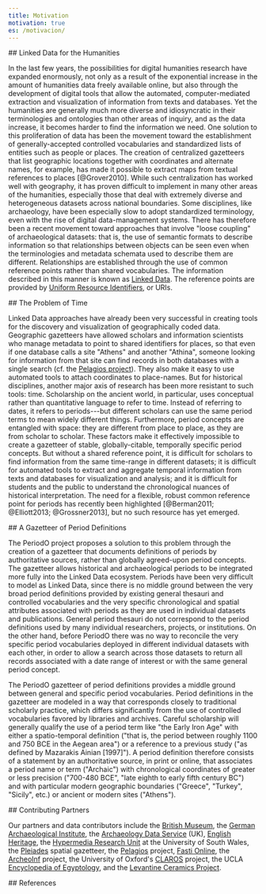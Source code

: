 ```yaml
---
title: Motivation
motivation: true
es: /motivacion/
---
```


<!-- note: MUST leave blank lines after paragraphs -->

<section>
## Linked Data for the Humanities

In the last few years, the possibilities for digital humanities research have expanded enormously, not only as a result of the exponential increase in the amount of humanities data freely available online, but also through the development of digital tools that allow the automated, computer-mediated extraction and visualization of information from texts and databases. Yet the humanities are generally much more diverse and idiosyncratic in their terminologies and ontologies than other areas of inquiry, and as the data increase, it becomes harder to find the information we need. One solution to this proliferation of data has been the movement toward the establishment of generally-accepted controlled vocabularies and standardized lists of entities such as people or places. The creation of centralized gazetteers that list geographic locations together with coordinates and alternate names, for example, has made it possible to extract maps from textual references to places [@Grover2010]. While such centralization has worked well with geography, it has proven difficult to implement in many other areas of the humanities, especially those that deal with extremely diverse and heterogeneous datasets across national boundaries. Some disciplines, like archaeology, have been especially slow to adopt standardized terminology, even with the rise of digital data-management systems. There has therefore been a recent movement toward approaches that involve "loose coupling" of archaeological datasets: that is, the use of semantic formats to describe information so that relationships between objects can be seen even when the terminologies and metadata schemata used to describe them are different. Relationships are established through the use of common reference points rather than shared vocabularies. The information described in this manner is known as [Linked Data][ldata]. The reference points are provided by [Uniform Resource Identifiers][uri], or URIs.

</section>

[uri]: https://en.wikipedia.org/wiki/Uniform_Resource_Identifier
[ldata]: https://en.wikipedia.org/wiki/Linked_data

<section>
## The Problem of Time

Linked Data approaches have already been very successful in creating tools for the discovery and visualization of geographically coded data. Geographic gazetteers have allowed scholars and information scientists who manage metadata to point to shared identifiers for places, so that even if one database calls a site "Athens" and another "Athina", someone looking for information from that site can find records in both databases with a single search (cf. the [Pelagios project][pel]). They also make it easy to use automated tools to attach coordinates to place-names. But for historical disciplines, another major axis of research has been more resistant to such tools: time. Scholarship on the ancient world, in particular, uses conceptual rather than quantitative language to refer to time. Instead of referring to dates, it refers to periods---but different scholars can use the same period terms to mean widely different things. Furthermore, period concepts are entangled with space: they are different from place to place, as they are from scholar to scholar. These factors make it effectively impossible to create a gazetteer of stable, globally-citable, temporally specific period concepts. But without a shared reference point, it is difficult for scholars to find information from the same time-range in different datasets; it is difficult for automated tools to extract and aggregate temporal information from texts and databases for visualization and analysis; and it is difficult for students and the public to understand the chronological nuances of historical interpretation. The need for a flexible, robust common reference point for periods has recently been highlighted [@Berman2011; @Elliott2013; @Grossner2013], but no such resource has yet emerged.

</section>

[pel]: http://commons.pelagios.org/about/

<section>
## A Gazetteer of Period Definitions

The PeriodO project proposes a solution to this problem through the creation of a gazetteer that documents definitions of periods by authoritative sources, rather than globally agreed-upon period concepts. The gazetteer allows historical and archaeological periods to be integrated more fully into the Linked Data ecosystem. Periods have been very difficult to model as Linked Data, since there is no middle ground between the very broad period definitions provided by existing general thesauri and controlled vocabularies and the very specific chronological and spatial attributes associated with periods as they are used in individual datasets and publications. General period thesauri do not correspond to the period definitions used by many individual researchers, projects, or institutions. On the other hand, before PeriodO there was no way to reconcile the very specific period vocabularies deployed in different individual datasets with each other, in order to allow a search across those datasets to return all records associated with a date range of interest or with the same general period concept.

The PeriodO gazetteer of period definitions provides a middle ground between general and specific period vocabularies. Period definitions in the gazetteer are modeled in a way that corresponds closely to traditional scholarly practice, which differs significantly from the use of controlled vocabularies favored by libraries and archives. Careful scholarship will generally qualify the use of a period term like "the Early Iron Age" with either a spatio-temporal definition ("that is, the period between roughly 1100 and 750 BCE in the Aegean area") or a reference to a previous study ("as defined by Mazarakis Ainian [1997]"). A period definition therefore consists of a statement by an authoritative source, in print or online, that associates a period name or term ("Archaic") with chronological coordinates of greater or less precision ("700-480 BCE", "late eighth to early fifth century BC") and with particular modern geographic boundaries ("Greece", "Turkey", "Sicily", etc.) or ancient or modern sites ("Athens").

</section>

<section>
## Contributing Partners

Our partners and data contributors include the [British Museum][bri], the [German Archaeological Institute][gai], the [Archaeology Data Service][ads] (UK), [English Heritage][eng], the [Hypermedia Research Unit][hru] at the University of South Wales, the [Pleiades][ple] spatial gazetteer, the [Pelagios][pel] project, [Fasti Online][fas], the [ArcheoInf][arc] project, the University of Oxford's [CLAROS][cla] project, the UCLA [Encyclopedia of Egyptology][uee], and the [Levantine Ceramics Project][lcp].

[adm]: http://www.utexas.edu/cola/depts/classics/faculty/atr253
[ryn]: http://aeshin.org/
[erc]: https://twitter.com/ekansa
[ctx]: http://opencontext.org/
[bri]: https://www.britishmuseum.org/
[gai]: http://www.dainst.org/
[ads]: http://archaeologydataservice.ac.uk/
[eng]: http://www.english-heritage.org.uk/
[hru]: http://hypermedia.research.southwales.ac.uk/
[ple]: http://pleiades.stoa.org/
[pel]: http://pelagios-project.blogspot.com/p/about-pelagios.html
[fas]: http://www.fastionline.org/
[arc]: http://www.ub.tu-dortmund.de/archeoinf/
[cla]: http://www.clarosnet.org/
[uee]: http://www.uee.ucla.edu/
[lcp]: http://www.levantineceramics.org/

</section>

<section>
## References
</section>
